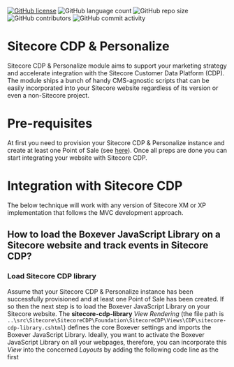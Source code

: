 [![GitHub license](https://img.shields.io/github/license/kate-orlova/sitecore-cdp.svg)](https://github.com/kate-orlova/sitecore-cdp/blob/master/LICENSE)
![GitHub language count](https://img.shields.io/github/languages/count/kate-orlova/sitecore-cdp.svg?style=flat)
![GitHub repo size](https://img.shields.io/github/repo-size/kate-orlova/sitecore-cdp.svg?style=flat)
![GitHub contributors](https://img.shields.io/github/contributors/kate-orlova/sitecore-cdp)
![GitHub commit activity](https://img.shields.io/github/commit-activity/y/kate-orlova/sitecore-cdp)

# Sitecore CDP & Personalize
Sitecore CDP & Personalize module aims to support your marketing strategy and accelerate integration with the Sitecore Customer Data Platform (CDP). The module ships a bunch of handy CMS-agnostic scripts that can be easily incorporated into your Sitecore website regardless of its version or even a non-Sitecore project. 

# Pre-requisites
At first you need to provision your Sitecore CDP & Personalize instance and create at least one Point of Sale (see [here](https://doc.sitecore.com/cdp/en/developers/sitecore-customer-data-platform--data-model-2-0/walkthrough--preparing-to-integrate-with-sitecore-cdp.html#add-a-point-of-sale)). Once all preps are done you can start integrating your website with Sitecore CDP. 

# Integration with Sitecore CDP
The below technique will work with any version of Sitecore XM or XP implementation that follows the MVC development approach.

## How to load the Boxever JavaScript Library on a Sitecore website and track events in Sitecore CDP?
### Load Sitecore CDP library
Assume that your Sitecore CDP & Personalize instance has been successfully provisioned and at least one Point of Sale has been created. If so then the next step is to load the Boxever JavaScript Library on your Sitecore website. The **sitecore-cdp-library** _View Rendering_ (the file path is `..\src\Sitecore\SitecoreCDP\Foundation\SitecoreCDP\Views\CDP\sitecore-cdp-library.cshtml`) defines the core Boxever settings and imports the Boxever JavaScript Library. Ideally, you want to activate the Boxever JavaScript Library on all your webpages, therefore, you can incorporate this _View_ into the concerned _Layouts_ by adding the following code line as the first _<script>_ element before the closing _<&sol;body>_ tag to not slow down the overall website user experience:

```
@Html.Partial("~/Views/CDP/sitecore-cdp-library.cshtml")
```

For ease, the Boxever initialisation parameters along with some Sitecore CDP event attributes are defined as configuration settings in `..\src\Sitecore\SitecoreCDP\Foundation\SitecoreCDP\App_Config\Include\SitecoreCDP.config`. Please replace the placeholder values with the required details from your Sitecore CDP & Personalize instance, [this guidance](https://doc.sitecore.com/cdp/en/developers/sitecore-customer-data-platform--data-model-2-1/walkthrough--preparing-to-integrate-with-sitecore-cdp.html#UUID-a3dfedd9-f5ae-2ea4-71b5-ad8a2c716599_UUID-7e431314-9371-8d40-8d0e-38b2e6ae25cd) explains where to collect the necessary information about your Sitecore CDP & Personalize setup.

### Track events in Sitecore CDP
After you have successfully activated the Boxever JavaScript Library, you can start sending data to Sitecore CDP. The **create-view-event** _View Rendering_ (the file path is `..\src\Sitecore\SitecoreCDP\Foundation\SitecoreCDP\Views\CDP\create-view-event.cshtml`) creates a **VIEW event** object and sends the event data to Sitecore CDP dynamically pulling the _language_ and _page URL_ from the `Sitecore.Context.Item`. Following the common event-triggering nature, the VIEW event triggers every time your webpage loads, so it makes sence to place this view at a _Layout_ level too, for example, add the below code line to your _Layouts_ before the closing _<&sol;body>_ tag right after the Boxever JavaScript Library initialisation and import:

 ```
 @Html.Partial("~/Views/CDP/create-view-event.cshtml")
 ```
By default the browser ID is the main Event ID and `Boxever.getID()` function is being used to set the current browser ID to the _VIEW event_ object, so you should use the browser ID to find your VIEW events in the Sitecore CDP & Personalize application.

*More events are coming soon!*





# Contribution
Hope you found this module useful, your contributions and suggestions will be very much appreciated. Please submit a pull request.

# License
The Sitecore CDP & Personalize module is released under the MIT license implying that you can modify and use it how you want even for commercial projects. Please give it a star if you like it and your experience was positive.
